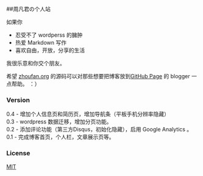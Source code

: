 ##周凡君の个人站

如果你

* 忍受不了 wordperss 的臃肿
* 热爱 Markdown 写作
* 喜欢自由，开放，分享的生活

我很乐意和你交个朋友。

希望 [zhoufan.org](http://zhoufan.org) 的源码可以对那些想要把博客放到[GitHub Page](http://pages.github.com/) 的 blogger 一点帮助。 ：）

### Version   
0.4 - 增加个人信息页和简历页，增加导航条（平板手机分辨率隐藏）  
0.3 - wordpress 数据迁移，增加分页功能。  
0.2 - 添加评论功能（第三方Disqus，初始化隐藏），启用 Google Analytics 。  
0.1 - 完成博客首页，个人栏，文章展示页等。


### License

[MIT](http://opensource.org/licenses/MIT)


